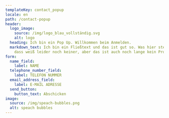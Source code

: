 ```yaml
---
templateKey: contact_popup
locale: en
path: /contact-popup
header:
  logo_image:
    source: /img/logo_blau_vollständig.svg
    alt: logo
  heading: Ich bin ein Pop Up. Willkommen beim Anmelden.
  markdown_text: Ich bin ein Fließtext und das ist gut so. Was hier stehen soll,
    dass weiß leider noch keiner, aber das ist auch noch lange kein Problem.
form:
  name_field:
    label: NAME
  telephone_number_field:
    label: TELEFON NUMMER
  email_address_field:
    label: E-MAIL ADRESSE
  send_button:
    button_text: Abschicken
image:
  source: /img/speach-bubbles.png
  alt: speach bubbles
---
```

